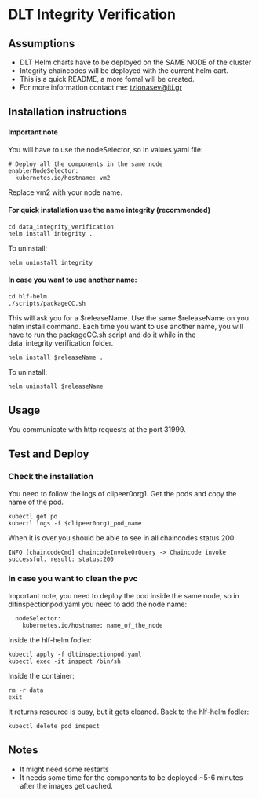 # DLT Integrity Verification


## Assumptions

- DLT Helm charts have to be deployed on the SAME NODE of the cluster
- Integrity chaincodes will be deployed with the current helm cart.
- This is a quick README, a more fomal will be created.
- For more information contact me: tzionasev@iti.gr

## Installation instructions
#### Important note
You will have to use the nodeSelector, so in values.yaml file:
```
# Deploy all the components in the same node
enablerNodeSelector: 
  kubernetes.io/hostname: vm2 
```
Replace vm2 with your node name.
#### For quick installation use the name integrity (recommended)
```
cd data_integrity_verification
helm install integrity .
```
To uninstall:
```
helm uninstall integrity
```
#### In case you want to use another name:
```
cd hlf-helm
./scripts/packageCC.sh
```
This will ask you for a $releaseName. Use the same $releaseName on you helm install command. Each time you want to use another name, you will have to run the packageCC.sh script and do it while in the data_integrity_verification folder.
```
helm install $releaseName .
```
To uninstall:
```
helm uninstall $releaseName
```
## Usage
You communicate with http requests at the port 31999.

## Test and Deploy
### Check the installation
You need to follow the logs of clipeer0org1. Get the pods and copy the name of the pod.
```
kubectl get po
kubectl logs -f $clipeer0org1_pod_name
```
When it is over you should be able to see in all chaincodes status 200
```
INFO [chaincodeCmd] chaincodeInvokeOrQuery -> Chaincode invoke successful. result: status:200 
```
### In case you want to clean the pvc
Important note, you need to deploy the pod inside the same node, so in dltinspectionpod.yaml you need to add the node name:
```
  nodeSelector:
    kubernetes.io/hostname: name_of_the_node
```
Inside the hlf-helm fodler:
```
kubectl apply -f dltinspectionpod.yaml
kubectl exec -it inspect /bin/sh
```
Inside the container:
```
rm -r data
exit
```
It returns resource is busy, but it gets cleaned.
Back to the hlf-helm fodler:
```
kubectl delete pod inspect
```
## Notes
- It might need some restarts
- It needs some time for the components to be deployed ~5-6 minutes after the images get cached.
